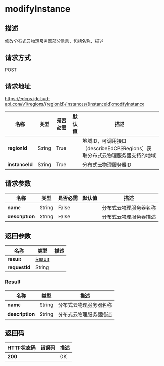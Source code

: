 # modifyInstance


## 描述
修改分布式云物理服务器部分信息，包括名称、描述

## 请求方式
POST

## 请求地址
https://edcps.jdcloud-api.com/v1/regions/{regionId}/instances/{instanceId}:modifyInstance

|名称|类型|是否必需|默认值|描述|
|---|---|---|---|---|
|**regionId**|String|True| |地域ID，可调用接口（describeEdCPSRegions）获取分布式云物理服务器支持的地域|
|**instanceId**|String|True| |分布式云物理服务器ID|

## 请求参数
|名称|类型|是否必需|默认值|描述|
|---|---|---|---|---|
|**name**|String|False| |分布式云物理服务器名称|
|**description**|String|False| |分布式云物理服务器描述|


## 返回参数
|名称|类型|描述|
|---|---|---|
|**result**|[Result](#result)| |
|**requestId**|String| |

### <div id="Result">Result</div>
|名称|类型|描述|
|---|---|---|
|**name**|String|分布式云物理服务器名称|
|**description**|String|分布式云物理服务器描述|

## 返回码
|HTTP状态码|错误码|描述|
|---|---|---|
|**200**||OK|
